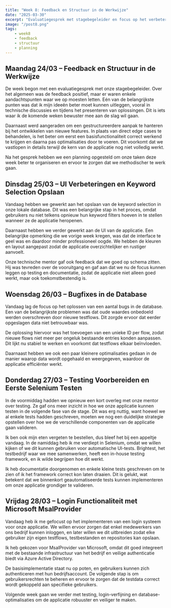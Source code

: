 ```yaml
---
title: "Week 8: Feedback en Structuur in de Werkwijze"
date: "2025-03-30"
excerpt: "Evaluatiegesprek met stagebegeleider en focus op het verbeteren van technische communicatie en een gestructureerdere aanpak."
image: "/post8.png"
tags: 
    - week8
    - feedback
    - structuur
    - planning
---
```


## Maandag 24/03 – Feedback en Structuur in de Werkwijze

De week begon met een evaluatiegesprek met onze stagebegeleider. Over het algemeen was de feedback positief, maar er waren enkele aandachtspunten waar we op moesten letten. Eén van de belangrijkste punten was dat ik mijn ideeën beter moet kunnen uitleggen, vooral in technische discussies en tijdens het presenteren van oplossingen. Dit is iets waar ik de komende weken bewuster mee aan de slag wil gaan.

Daarnaast werd aangeraden om een gestructureerdere aanpak te hanteren bij het ontwikkelen van nieuwe features. In plaats van direct edge cases te behandelen, is het beter om eerst een basisfunctionaliteit correct werkend te krijgen en daarna pas optimalisaties door te voeren. Dit voorkomt dat we vastlopen in details terwijl de kern van de applicatie nog niet volledig werkt.

Na het gesprek hebben we een planning opgesteld om onze taken deze week beter te organiseren en ervoor te zorgen dat we methodischer te werk gaan.

## Dinsdag 25/03 – UI Verbeteringen en Keyword Selection Opslaan

Vandaag hebben we gewerkt aan het opslaan van de keyword selection in onze lokale database. Dit was een belangrijke stap in het proces, omdat gebruikers nu niet telkens opnieuw hun keyword filters hoeven in te stellen wanneer ze de applicatie heropenen.

Daarnaast hebben we verder gewerkt aan de UI van de applicatie. Een belangrijke opmerking die we vorige week kregen, was dat de interface te geel was en daardoor minder professioneel oogde. We hebben de kleuren en layout aangepast zodat de applicatie overzichtelijker en rustiger aanvoelt.

Onze technische mentor gaf ook feedback dat we goed op schema zitten. Hij was tevreden over de vooruitgang en gaf aan dat we nu de focus kunnen leggen op testing en documentatie, zodat de applicatie niet alleen goed werkt, maar ook toekomstbestendig is.

## Woensdag 26/03 – Bugfixes in de Database

Vandaag lag de focus op het oplossen van een aantal bugs in de database. Een van de belangrijkste problemen was dat oude waardes onbedoeld werden overschreven door nieuwe testflows. Dit zorgde ervoor dat eerder opgeslagen data niet betrouwbaar was.

De oplossing hiervoor was het toevoegen van een unieke ID per flow, zodat nieuwe flows niet meer per ongeluk bestaande entries konden aanpassen. Dit lijkt nu stabiel te werken en voorkomt dat testflows elkaar beïnvloeden.

Daarnaast hebben we ook een paar kleinere optimalisaties gedaan in de manier waarop data wordt opgehaald en weergegeven, waardoor de applicatie efficiënter werkt.

## Donderdag 27/03 – Testing Voorbereiden en Eerste Selenium Testen

In de voormiddag hadden we opnieuw een kort overleg met onze mentor over testing. Ze gaf ons meer inzicht in hoe we onze applicatie kunnen testen in de volgende fase van de stage. Dit was erg nuttig, want hoewel we al enkele tests hadden geschreven, moeten we nog een duidelijke strategie opstellen over hoe we de verschillende componenten van de applicatie gaan valideren.

Ik ben ook mijn eten vergeten te bestellen, dus bleef het bij een appeltje vandaag. In de namiddag heb ik me verdiept in Selenium, omdat we willen kijken of we dit kunnen gebruiken voor automatische UI-tests. Brightest, het testbedrijf waar we mee samenwerken, heeft een in-house testing framework, en ik wilde begrijpen hoe dit werkt.

Ik heb documentatie doorgenomen en enkele kleine tests geschreven om te zien of ik het framework correct kon laten draaien. Dit is gelukt, wat betekent dat we binnenkort geautomatiseerde tests kunnen implementeren om onze applicatie grondiger te valideren.

## Vrijdag 28/03 – Login Functionaliteit met Microsoft MsalProvider

Vandaag heb ik me gefocust op het implementeren van een login systeem voor onze applicatie. We willen ervoor zorgen dat enkel medewerkers van ons bedrijf kunnen inloggen, en later willen we dit uitbreiden zodat elke gebruiker zijn eigen testflows, testbestanden en repositories kan opslaan.

Ik heb gekozen voor MsalProvider van Microsoft, omdat dit goed integreert met de bestaande infrastructuur van het bedrijf en veilige authenticatie biedt via Azure Active Directory.

De basisimplementatie staat nu op poten, en gebruikers kunnen zich authenticeren met hun bedrijfsaccount. De volgende stap is om gebruikersrechten te beheren en ervoor te zorgen dat de testdata correct wordt gekoppeld aan specifieke gebruikers.

Volgende week gaan we verder met testing, login-verfijning en database-optimalisaties om de applicatie robuuster en veiliger te maken.
